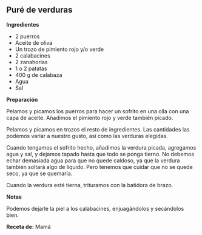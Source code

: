 ## Puré de verduras

**Ingredientes**

- 2 puerros
- Aceite de oliva
- Un trozo de pimiento rojo y/o verde
- 2 calabacines
- 2 zanahorias
- 1 o 2 patatas
- 400 g de calabaza
- Agua
- Sal

**Preparación**

Pelamos y picamos los puerros para hacer un sofrito en una olla con una capa de aceite. Añadimos el pimiento rojo y verde también picado.

Pelamos y picamos en trozos el resto de ingredientes. Las cantidades las podemos variar a nuestro gusto, así como las verduras elegidas.

Cuando tengamos el sofrito hecho, añadimos la verdura picada, agregamos agua y sal, y dejamos tapado hasta que todo se ponga tierno. No debemos echar demasiada agua para que no quede caldoso, ya que la verdura también soltará algo de líquido. Pero tenemos que cuidar que no se quede seco, ya que se quemaría. 

Cuando la verdura esté tierna, trituramos con la batidora de brazo.

**Notas**

Podemos dejarle la piel a los calabacines, enjuagándolos y secándolos bien.

**Receta de:** Mamá